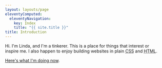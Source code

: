 ```yaml
---
layout: layouts/page
eleventyComputed:
  eleventyNavigation:
    key: Index
    title: "{{ site.title }}"
title: Introduction
---
```

Hi. I'm Linda, and I'm a tinkerer. This is a place for things that interest or inspire me. I also happen to enjoy building websites in plain <abbr title="Cascading Style Sheets">CSS</abbr> and <abbr title="HyperText Markup Language">HTML</abbr>.

[Here's what I'm doing now](/now/).